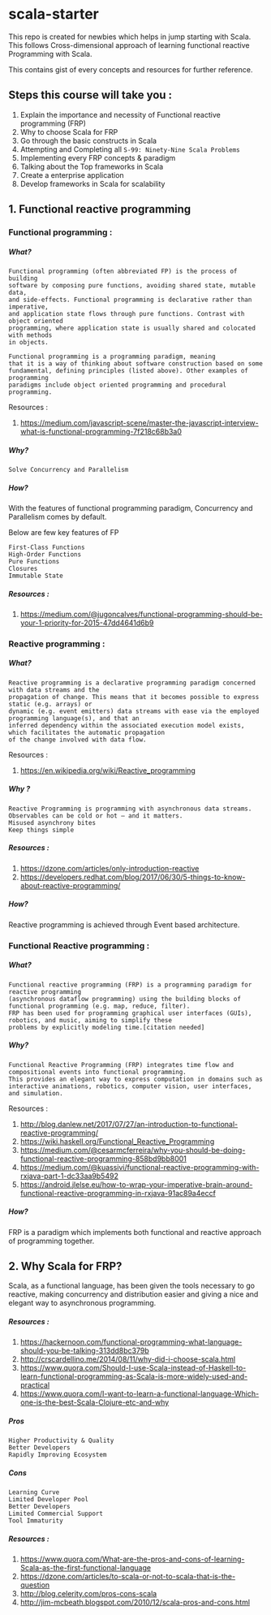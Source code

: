 # scala-starter
This repo is created for newbies which helps in jump starting with Scala. This follows Cross-dimensional approach of learning functional reactive Programming with Scala.

This contains gist of every concepts and resources for further reference.

## Steps this course will take you :
1. Explain the importance and necessity of Functional reactive programming (FRP)
2. Why to choose Scala for FRP 
3. Go through the basic constructs in Scala
4. Attempting and Completing all `S-99: Ninety-Nine Scala Problems`
5. Implementing every FRP concepts & paradigm
6. Talking about the Top frameworks in Scala
7. Create a enterprise application
8. Develop frameworks in Scala for scalability

## 1. Functional reactive programming 

### Functional programming :

##### What? 
```
Functional programming (often abbreviated FP) is the process of building 
software by composing pure functions, avoiding shared state, mutable data, 
and side-effects. Functional programming is declarative rather than imperative, 
and application state flows through pure functions. Contrast with object oriented 
programming, where application state is usually shared and colocated with methods 
in objects.

Functional programming is a programming paradigm, meaning 
that it is a way of thinking about software construction based on some 
fundamental, defining principles (listed above). Other examples of programming 
paradigms include object oriented programming and procedural programming.

```
Resources : 
1. https://medium.com/javascript-scene/master-the-javascript-interview-what-is-functional-programming-7f218c68b3a0

##### Why? 
```
Solve Concurrency and Parallelism
```

##### How?
With the features of functional programming paradigm, Concurrency and Parallelism comes by default. 

Below are few key features of FP

```
First-Class Functions
High-Order Functions
Pure Functions
Closures
Immutable State

```
##### Resources : 
1. https://medium.com/@jugoncalves/functional-programming-should-be-your-1-priority-for-2015-47dd4641d6b9


### Reactive programming :

##### What? 
```
Reactive programming is a declarative programming paradigm concerned with data streams and the 
propagation of change. This means that it becomes possible to express static (e.g. arrays) or 
dynamic (e.g. event emitters) data streams with ease via the employed programming language(s), and that an 
inferred dependency within the associated execution model exists, which facilitates the automatic propagation 
of the change involved with data flow.
```

Resources : 
1. https://en.wikipedia.org/wiki/Reactive_programming

##### Why ? 

```
Reactive Programming is programming with asynchronous data streams.
Observables can be cold or hot – and it matters.
Misused asynchrony bites
Keep things simple
```

##### Resources : 
1. https://dzone.com/articles/only-introduction-reactive
2. https://developers.redhat.com/blog/2017/06/30/5-things-to-know-about-reactive-programming/

##### How? 

Reactive programming is achieved through Event based architecture.


### Functional Reactive programming :

##### What?
```
Functional reactive programming (FRP) is a programming paradigm for reactive programming 
(asynchronous dataflow programming) using the building blocks of functional programming (e.g. map, reduce, filter). 
FRP has been used for programming graphical user interfaces (GUIs), robotics, and music, aiming to simplify these 
problems by explicitly modeling time.[citation needed]
```

##### Why?
```
Functional Reactive Programming (FRP) integrates time flow and compositional events into functional programming. 
This provides an elegant way to express computation in domains such as interactive animations, robotics, computer vision, user interfaces, and simulation.
```

Resources : 
1. http://blog.danlew.net/2017/07/27/an-introduction-to-functional-reactive-programming/
2. https://wiki.haskell.org/Functional_Reactive_Programming
3. https://medium.com/@cesarmcferreira/why-you-should-be-doing-functional-reactive-programming-858bd9bb8001
4. https://medium.com/@kuassivi/functional-reactive-programming-with-rxjava-part-1-dc33aa9b5492
5. https://android.jlelse.eu/how-to-wrap-your-imperative-brain-around-functional-reactive-programming-in-rxjava-91ac89a4eccf

##### How?

FRP is a paradigm which implements both functional and reactive approach of programming together.



## 2. Why Scala for FRP?

Scala, as a functional language, has been given the tools necessary to go reactive, making concurrency and distribution easier and giving a nice and elegant way to asynchronous programming.

##### Resources :

1. https://hackernoon.com/functional-programming-what-language-should-you-be-talking-313dd8bc379b
2. http://crscardellino.me/2014/08/11/why-did-i-choose-scala.html
3. https://www.quora.com/Should-I-use-Scala-instead-of-Haskell-to-learn-functional-programming-as-Scala-is-more-widely-used-and-practical
4. https://www.quora.com/I-want-to-learn-a-functional-language-Which-one-is-the-best-Scala-Clojure-etc-and-why


##### Pros
```
Higher Productivity & Quality
Better Developers
Rapidly Improving Ecosystem
```

##### Cons
```
Learning Curve
Limited Developer Pool
Better Developers
Limited Commercial Support
Tool Immaturity
```

##### Resources : 
1. https://www.quora.com/What-are-the-pros-and-cons-of-learning-Scala-as-the-first-functional-language
2. https://dzone.com/articles/to-scala-or-not-to-scala-that-is-the-question
3. http://blog.celerity.com/pros-cons-scala
4. http://jim-mcbeath.blogspot.com/2010/12/scala-pros-and-cons.html
